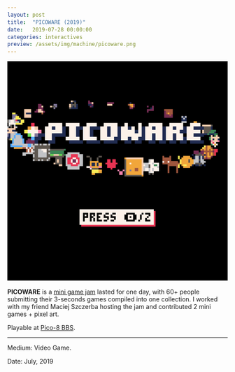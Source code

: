 ```yaml
---
layout: post
title:  "PICOWARE (2019)"
date:   2019-07-28 00:00:00
categories: interactives
preview: /assets/img/machine/picoware.png
---
```


![picoware](/assets/img/machine/picoware.png)

**PICOWARE** is a [mini game jam](https://itch.io/jam/picoware) lasted for one day, with 60+ people submitting their 3-seconds games compiled into one collection. I worked with my friend Maciej Szczerba hosting the jam and contributed 2 mini games + pixel art.

Playable at [Pico-8 BBS](https://www.lexaloffle.com/bbs/?tid=34751).

---

Medium: Video Game.

Date: July, 2019
